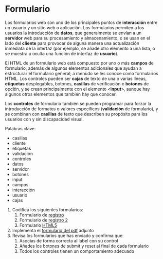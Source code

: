 # Formulario

Los formularios web son uno de los principales puntos de **interacción** entre
un usuario y un sitio web o aplicación. Los formularios permiten a los usuarios la introducción de **datos**, que generalmente se envían a un **servidor** web para su procesamiento y almacenamiento, o se usan en el lado del **cliente** para provocar de alguna manera una actualización inmediata de la interfaz (por ejemplo, se añade otro elemento a una lista, o se muestra u oculta una función de interfaz de **usuario**).

El HTML de un formulario web está compuesto por uno o más **campos** de formulario, además de algunos elementos adicionales que ayudan a estructurar el formulario general; a menudo se les conoce como formularios HTML. Los controles pueden ser **cajas** de texto de una o varias líneas, **etiquetas** desplegables, botones, **casillas** de verificación o **botones** de opción, y se crean principalmente con el elemento <**input**>, aunque hay algunos otros elementos que también hay que conocer.

Los **controles** de formulario también se pueden programar para forzar la introducción de formatos o valores específicos (**validación** de formulario), y se combinan con **casillas** de texto que describen su propósito para los usuarios con y sin discapacidad visual.

Palabras clave:

* casillas
* cliente
* etiquetas
* validación
* controles
* datos
* servidor
* botones
* input
* campos
* interacción
* usuario
* cajas

1. Codifica los siguientes formularios:
    1. Formulario de [registro](formulario.html)
    2. Formulario de [registro 2](formulario2.html)
    3. Formulario  [HTML5](formulario3.html)
2. Implementa el [formulario del pdf](formulario4.html) adjunto
3. Revisa los formularios que has enviado y confirma que:
    1. Asocias de forma correcta al label con su control
    2. Añades los botones de submit y reset al final de cada formulario
    3. Todos los controles tienen un comportamiento adecuado
